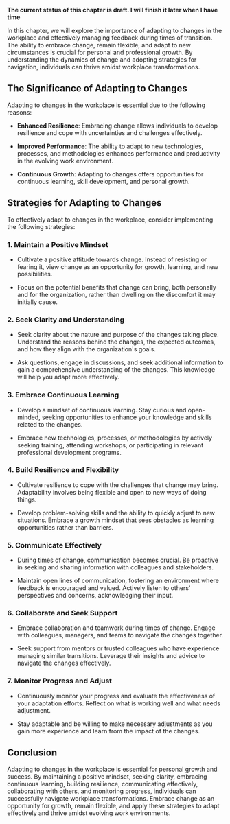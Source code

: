 **The current status of this chapter is draft. I will finish it later when I have time**

In this chapter, we will explore the importance of adapting to changes in the workplace and effectively managing feedback during times of transition. The ability to embrace change, remain flexible, and adapt to new circumstances is crucial for personal and professional growth. By understanding the dynamics of change and adopting strategies for navigation, individuals can thrive amidst workplace transformations.

The Significance of Adapting to Changes
---------------------------------------

Adapting to changes in the workplace is essential due to the following reasons:

* **Enhanced Resilience**: Embracing change allows individuals to develop resilience and cope with uncertainties and challenges effectively.

* **Improved Performance**: The ability to adapt to new technologies, processes, and methodologies enhances performance and productivity in the evolving work environment.

* **Continuous Growth**: Adapting to changes offers opportunities for continuous learning, skill development, and personal growth.

Strategies for Adapting to Changes
----------------------------------

To effectively adapt to changes in the workplace, consider implementing the following strategies:

### 1. **Maintain a Positive Mindset**

* Cultivate a positive attitude towards change. Instead of resisting or fearing it, view change as an opportunity for growth, learning, and new possibilities.

* Focus on the potential benefits that change can bring, both personally and for the organization, rather than dwelling on the discomfort it may initially cause.

### 2. **Seek Clarity and Understanding**

* Seek clarity about the nature and purpose of the changes taking place. Understand the reasons behind the changes, the expected outcomes, and how they align with the organization's goals.

* Ask questions, engage in discussions, and seek additional information to gain a comprehensive understanding of the changes. This knowledge will help you adapt more effectively.

### 3. **Embrace Continuous Learning**

* Develop a mindset of continuous learning. Stay curious and open-minded, seeking opportunities to enhance your knowledge and skills related to the changes.

* Embrace new technologies, processes, or methodologies by actively seeking training, attending workshops, or participating in relevant professional development programs.

### 4. **Build Resilience and Flexibility**

* Cultivate resilience to cope with the challenges that change may bring. Adaptability involves being flexible and open to new ways of doing things.

* Develop problem-solving skills and the ability to quickly adjust to new situations. Embrace a growth mindset that sees obstacles as learning opportunities rather than barriers.

### 5. **Communicate Effectively**

* During times of change, communication becomes crucial. Be proactive in seeking and sharing information with colleagues and stakeholders.

* Maintain open lines of communication, fostering an environment where feedback is encouraged and valued. Actively listen to others' perspectives and concerns, acknowledging their input.

### 6. **Collaborate and Seek Support**

* Embrace collaboration and teamwork during times of change. Engage with colleagues, managers, and teams to navigate the changes together.

* Seek support from mentors or trusted colleagues who have experience managing similar transitions. Leverage their insights and advice to navigate the changes effectively.

### 7. **Monitor Progress and Adjust**

* Continuously monitor your progress and evaluate the effectiveness of your adaptation efforts. Reflect on what is working well and what needs adjustment.

* Stay adaptable and be willing to make necessary adjustments as you gain more experience and learn from the impact of the changes.

Conclusion
----------

Adapting to changes in the workplace is essential for personal growth and success. By maintaining a positive mindset, seeking clarity, embracing continuous learning, building resilience, communicating effectively, collaborating with others, and monitoring progress, individuals can successfully navigate workplace transformations. Embrace change as an opportunity for growth, remain flexible, and apply these strategies to adapt effectively and thrive amidst evolving work environments.
